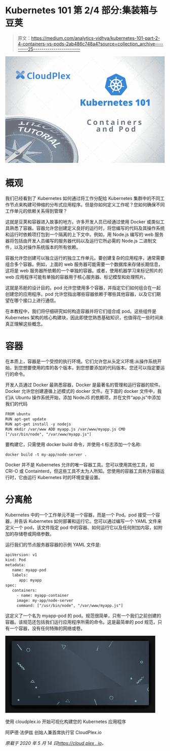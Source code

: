 # Kubernetes 101 第 2/4 部分:集装箱与豆荚

> 原文：<https://medium.com/analytics-vidhya/kubernetes-101-part-2-4-containers-vs-pods-2ab486c748a4?source=collection_archive---------25----------------------->

![](img/ae1bc44aaf1491ee71adb1adea7dfaa4.png)

# 概观

我们已经看到了 Kubernetes 如何通过将工作分配给 Kubernetes 集群中的不同工作节点来构建可伸缩的分布式应用程序。但是你如何定义工作呢？您如何确保不同工作单元的依赖关系得到管理？

这就是豆荚和容器进入故事的地方。许多开发人员已经通过使用 Docker 或类似工具熟悉了容器。容器允许您创建定义良好的运行时，将您编写的代码及其操作系统和运行时依赖项打包到一个隔离的上下文中。例如，用 Node.js 编写的 web 服务器将包括由开发人员编写的服务器代码以及运行它所必需的 Node.js 二进制文件，以及对操作系统版本的所有依赖。

容器允许您创建可以独立运行的独立工作单元。要创建复杂的应用程序，通常需要组合多个容器。例如，上面的 web 服务器可能需要一个数据库来存储长期信息，这将是 web 服务器所依赖的一个单独的容器。或者，使用机器学习来标记照片的 web 应用程序可能有单独的容器用于核心服务器、标记模型和处理照片。

这就是吊舱的设计目的。pod 允许您使用多个容器，并指定它们如何组合在一起创建您的应用程序。pod 允许您指出哪些容器依赖于哪些其他容器，以及它们期望在哪个接口上进行通信。

在本教程中，我们将仔细研究如何构造容器并将它们组合成 pod。这些组件是 Kubernetes 架构的核心构建块，因此即使您熟悉基础知识，也值得花一些时间来真正理解这些概念。

# 容器

在本质上，容器是一个受控的执行环境。它们允许您从头定义环境:从操作系统开始，到您想要使用的库的各个版本，到您想要添加的代码版本。您还可以指定要运行的命令。

开发人员通过 Docker 最熟悉容器，Docker 是最著名的管理和运行容器的软件。Docker 允许您创建遵循上述模式的 docker 文件。在下面的 docker 文件中，我们从 Ubuntu 操作系统开始，添加 NodeJS 的依赖项，并在文件“app.js”中添加我们的代码

```
FROM ubuntu 
RUN apt-get update 
RUN apt-get install -y nodejs 
RUN mkdir /var/www ADD myapp.js /var/www/myapp.js CMD ["/usr/bin/node", "/var/www/myapp.js"]
```

要构建它，只需使用 docker build 命令，并使用-t 标志添加一个名称:

```
docker build -t my-app/node-server .
```

Docker 并不是 Kubernetes 允许的唯一容器工具。您可以使用其他工具，如 CRI-O 或 Containterd，但这些工具不太为人所知。您使用的容器工具称为容器运行时，它由运行 Kubernetes 时的环境变量设置。

# 分离舱

Kubernetes 中的一个工作单元不是一个容器，而是一个 Pod。pod 接受一个容器，并告诉 Kubernetes 如何部署和运行它。您可以通过编写一个 YAML 文件来定义一个 pod，该文件指定 pod 中的容器、如何运行它以及任何附加内容，如附加的存储卷或网络参数。

运行我们的节点服务器容器的示例 YAML 文件是:

```
apiVersion: v1 
kind: Pod 
metadata: 
   name: myapp-pod 
   labels: 
      app: myapp 
spec: 
   containers: 
     - name: myapp-container 
     image: my-app/node-server 
     command: ["/usr/bin/node", "/var/www/myapp.js"]
```

这定义了一个名为 myapp-pod 的 pod。规范很简单，只有一个我们之前创建的容器。该规范还包括我们运行应用程序所需的命令。这是最简单的 pod 规范，只有一个容器，没有任何特殊的网络或卷。

![](img/f94805a260e4d6f5ab8a500315b3d368.png)

使用 cloudplex.io 开始可视化构建您的 Kubernetes 应用程序

阿萨德·法伊兹
创始人兼首席执行官
CloudPlex.io

*原载于 2020 年 5 月 14 日*[*https://cloud plex . io*](https://cloudplex.io/tutorial/pods-and-containers-tutorial/)*。*